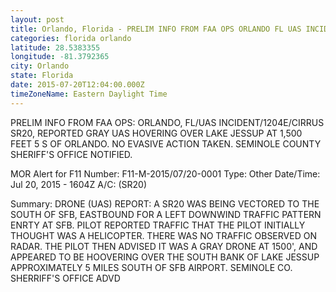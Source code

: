 ```yaml
---
layout: post
title: Orlando, Florida - PRELIM INFO FROM FAA OPS ORLANDO FL UAS INCIDENT 1204E CIRRUS SR20 REPORTED GRAY UAS
categories: florida orlando
latitude: 28.5383355
longitude: -81.3792365
city: Orlando
state: Florida
date: 2015-07-20T12:04:00.000Z
timeZoneName: Eastern Daylight Time
---
```


PRELIM INFO FROM FAA OPS: ORLANDO, FL/UAS INCIDENT/1204E/CIRRUS SR20, REPORTED GRAY UAS HOVERING OVER LAKE JESSUP AT 1,500 FEET 5 S OF ORLANDO. NO EVASIVE ACTION TAKEN. SEMINOLE COUNTY SHERIFF'S OFFICE NOTIFIED. 

MOR Alert for F11
Number: F11-M-2015/07/20-0001
Type: Other
Date/Time: Jul 20, 2015 - 1604Z
A/C: (SR20)

Summary: DRONE (UAS) REPORT: A SR20 WAS BEING VECTORED TO THE SOUTH OF SFB, EASTBOUND FOR A LEFT DOWNWIND TRAFFIC PATTERN ENRTY AT SFB. PILOT REPORTED TRAFFIC THAT THE PILOT INITIALLY THOUGHT WAS A HELICOPTER. THERE WAS NO TRAFFIC OBSERVED ON RADAR. THE PILOT THEN ADVISED IT WAS A GRAY DRONE AT 1500', AND APPEARED TO BE HOOVERING OVER THE SOUTH BANK OF LAKE JESSUP APPROXIMATELY 5 MILES SOUTH OF SFB AIRPORT. SEMINOLE CO. SHERRIFF'S OFFICE ADVD